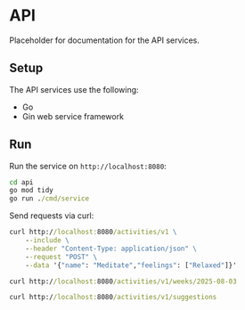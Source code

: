 # API

Placeholder for documentation for the API services.

## Setup

The API services use the following:

- Go
- Gin web service framework

## Run

Run the service on `http://localhost:8080`:

```cmd
cd api
go mod tidy
go run ./cmd/service
```

Send requests via curl:

```cmd
curl http://localhost:8080/activities/v1 \
    --include \
    --header "Content-Type: application/json" \
    --request "POST" \
    --data '{"name": "Meditate","feelings": ["Relaxed"]}'

curl http://localhost:8080/activities/v1/weeks/2025-08-03

curl http://localhost:8080/activities/v1/suggestions
```
